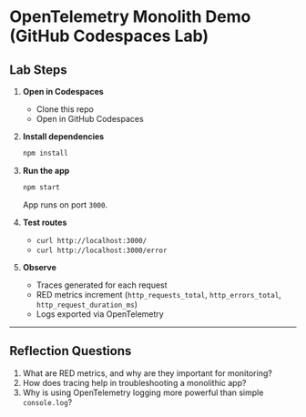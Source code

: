 # OpenTelemetry Monolith Demo (GitHub Codespaces Lab)

## Lab Steps
1. **Open in Codespaces**
   - Clone this repo
   - Open in GitHub Codespaces

2. **Install dependencies**
   ```bash
   npm install
   ```

3. **Run the app**
   ```bash
   npm start
   ```
   App runs on port `3000`.

4. **Test routes**
   - `curl http://localhost:3000/`
   - `curl http://localhost:3000/error`

5. **Observe**
   - Traces generated for each request
   - RED metrics increment (`http_requests_total`, `http_errors_total`, `http_request_duration_ms`)
   - Logs exported via OpenTelemetry

---

## Reflection Questions
1. What are RED metrics, and why are they important for monitoring?
2. How does tracing help in troubleshooting a monolithic app?
3. Why is using OpenTelemetry logging more powerful than simple `console.log`?
